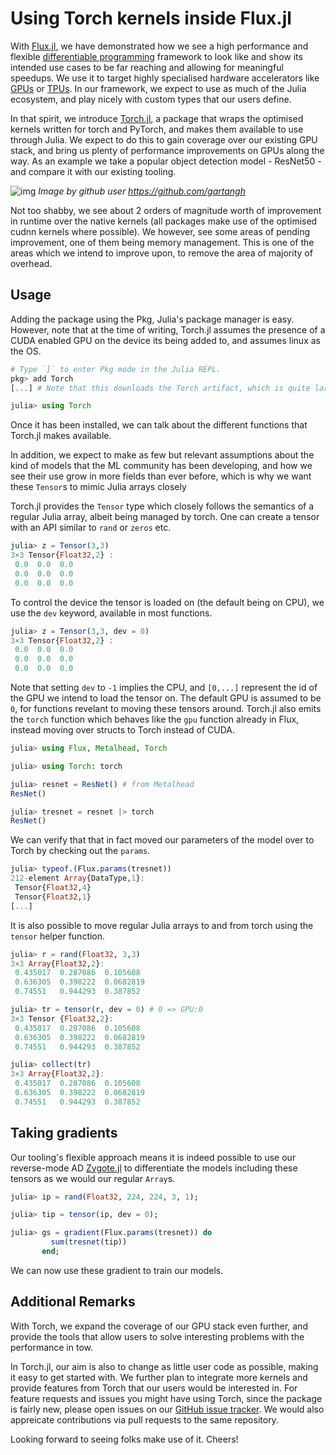 # Using Torch kernels inside Flux.jl

With [Flux.jl](https://github.com/Flux/Flux.jl), we have demonstrated how we see a high performance and flexible [differentiable programming](./2019-03-05-dp-vs-rl.md) framework to look like and show its intended use cases to be far reaching and allowing for meaningful speedups. We use it to target highly specialised hardware accelerators like [GPUs](https://fluxml.ai/Flux.jl/stable/gpu/) or [TPUs](https://arxiv.org/pdf/1810.09868.pdf). In our framework, we expect to use as much of the Julia ecosystem, and play nicely with custom types that our users define.

In that spirit, we introduce [Torch.jl](https://github.com/FluxML/Torch.jl), a package that wraps the optimised kernels written for torch and PyTorch, and makes them available to use through Julia. We expect to do this to gain coverage over our existing GPU stack, and bring us plenty of performance improvements on GPUs along the way. As an example we take a popular object detection model - ResNet50 - and compare it with our existing tooling.

![img](https://user-images.githubusercontent.com/20618666/79492160-e60a5600-801f-11ea-9d7f-dd04af243e44.png)
*Image by github user https://github.com/gartangh*

Not too shabby, we see about 2 orders of magnitude worth of improvement in runtime over the native kernels (all packages make use of the optimised cudnn kernels where possible). We however, see some areas of pending improvement, one of them being memory management. This is one of the areas which we intend to improve upon, to remove the area of majority of overhead. 

## Usage

Adding the package using the Pkg, Julia's package manager is easy. However, note that at the time of writing, Torch.jl assumes the presence of a CUDA enabled GPU on the device its being added to, and assumes linux as the OS.

```julia
# Type `]` to enter Pkg mode in the Julia REPL.
pkg> add Torch
[...] # Note that this downloads the Torch artifact, which is quite large

julia> using Torch
```

Once it has been installed, we can talk about the different functions that Torch.jl makes available.

In addition, we expect to make as few but relevant assumptions about the kind of models that the ML community has been developing, and how we see their use grow in more fields than ever before, which is why we want these `Tensor`s to mimic Julia arrays closely

Torch.jl provides the `Tensor` type which closely follows the semantics of a regular Julia array, albeit being managed by torch. One can create a tensor with an API similar to `rand` or `zeros` etc.

```julia
julia> z = Tensor(3,3)
3×3 Tensor{Float32,2} :
 0.0  0.0  0.0
 0.0  0.0  0.0
 0.0  0.0  0.0
```

To control the device the tensor is loaded on (the default being on CPU), we use the `dev` keyword, available in most functions.

```julia
julia> z = Tensor(3,3, dev = 0)
3×3 Tensor{Float32,2} :
 0.0  0.0  0.0
 0.0  0.0  0.0
 0.0  0.0  0.0
```

Note that setting `dev` to `-1` implies the CPU, and `[0,...]` represent the id of the GPU we intend to load the tensor on. The default GPU is assumed to be `0`, for functions revelant to moving these tensors around. Torch.jl also emits the `torch` function which behaves like the `gpu` function already in Flux, instead moving over structs to Torch instead of CUDA.

```julia
julia> using Flux, Metalhead, Torch

julia> using Torch: torch

julia> resnet = ResNet() # from Metalhead
ResNet()

julia> tresnet = resnet |> torch
ResNet()
```

We can verify that that in fact moved our parameters of the model over to Torch by checking out the `params`.

```julia
julia> typeof.(Flux.params(tresnet))
212-element Array{DataType,1}:
 Tensor{Float32,4}
 Tensor{Float32,1}
[...]
```

It is also possible to move regular Julia arrays to and from torch using the `tensor` helper function.

```julia
julia> r = rand(Float32, 3,3)
3×3 Array{Float32,2}:
 0.435017  0.287086  0.105608
 0.636305  0.398222  0.0682819
 0.74551   0.944293  0.387852

julia> tr = tensor(r, dev = 0) # 0 => GPU:0
3×3 Tensor {Float32,2}:
 0.435017  0.287086  0.105608
 0.636305  0.398222  0.0682819
 0.74551   0.944293  0.387852

julia> collect(tr)
3×3 Array{Float32,2}:
 0.435017  0.287086  0.105608
 0.636305  0.398222  0.0682819
 0.74551   0.944293  0.387852
```

## Taking gradients

Our tooling's flexible approach means it is indeed possible to use our reverse-mode AD [Zygote.jl](https://github.com/Flux/Zygote.jl) to differentiate the models including these tensors as we would our regular `Array`s.

```julia
julia> ip = rand(Float32, 224, 224, 3, 1);

julia> tip = tensor(ip, dev = 0);

julia> gs = gradient(Flux.params(tresnet)) do
         sum(tresnet(tip))
       end;
```

We can now use these gradient to train our models.

## Additional Remarks

With Torch, we expand the coverage of our GPU stack even further, and provide the tools that allow users to solve interesting problems with the performance in tow.

In Torch.jl, our aim is also to change as little user code as possible, making it easy to get started with. We further plan to integrate more kernels and provide features from Torch that our users would be interested in. For feature requests and issues you might have using Torch, since the package is fairly new, please open issues on our [GitHub issue tracker](https://github.com/Flux/Torch.jl/issues). We would also appreicate contributions via pull requests to the same repository.

Looking forward to seeing folks make use of it. Cheers!